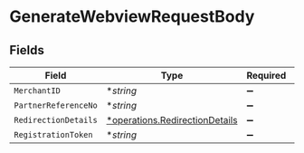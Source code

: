 # GenerateWebviewRequestBody


## Fields

| Field                                                                                  | Type                                                                                   | Required                                                                               | Description                                                                            | Example                                                                                |
| -------------------------------------------------------------------------------------- | -------------------------------------------------------------------------------------- | -------------------------------------------------------------------------------------- | -------------------------------------------------------------------------------------- | -------------------------------------------------------------------------------------- |
| `MerchantID`                                                                           | **string*                                                                              | :heavy_minus_sign:                                                                     | N/A                                                                                    | AYOPOP                                                                                 |
| `PartnerReferenceNo`                                                                   | **string*                                                                              | :heavy_minus_sign:                                                                     | N/A                                                                                    | 20230630A00000010000100001000231                                                       |
| `RedirectionDetails`                                                                   | [*operations.RedirectionDetails](../../../pkg/models/operations/redirectiondetails.md) | :heavy_minus_sign:                                                                     | N/A                                                                                    |                                                                                        |
| `RegistrationToken`                                                                    | **string*                                                                              | :heavy_minus_sign:                                                                     | N/A                                                                                    | 1abd2523beaf46d79fe7f961af0509ce                                                       |